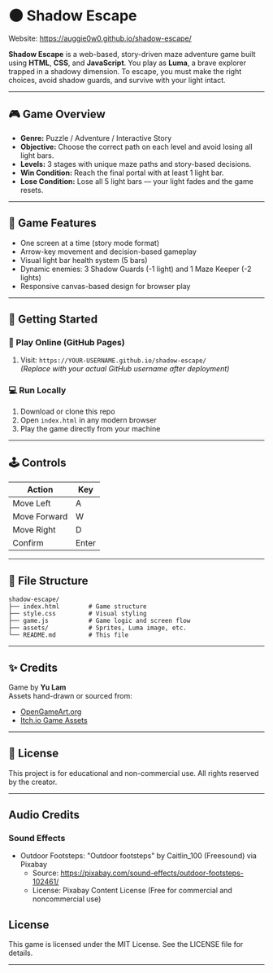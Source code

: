 # 🌑 Shadow Escape

Website: https://auggie0w0.github.io/shadow-escape/

**Shadow Escape** is a web-based, story-driven maze adventure game built using **HTML**, **CSS**, and **JavaScript**. You play as **Luma**, a brave explorer trapped in a shadowy dimension. To escape, you must make the right choices, avoid shadow guards, and survive with your light intact.

---

## 🎮 Game Overview

- **Genre:** Puzzle / Adventure / Interactive Story
- **Objective:** Choose the correct path on each level and avoid losing all light bars.
- **Levels:** 3 stages with unique maze paths and story-based decisions.
- **Win Condition:** Reach the final portal with at least 1 light bar.
- **Lose Condition:** Lose all 5 light bars — your light fades and the game resets.

---

## 🧩 Game Features

- One screen at a time (story mode format)
- Arrow-key movement and decision-based gameplay
- Visual light bar health system (5 bars)
- Dynamic enemies: 3 Shadow Guards (-1 light) and 1 Maze Keeper (-2 lights)
- Responsive canvas-based design for browser play

---

## 🚀 Getting Started

### 🔗 Play Online (GitHub Pages)
1. Visit: `https://YOUR-USERNAME.github.io/shadow-escape/`  
   *(Replace with your actual GitHub username after deployment)*

### 💻 Run Locally
1. Download or clone this repo
2. Open `index.html` in any modern browser
3. Play the game directly from your machine

---

## 🕹️ Controls

| Action        | Key         |
|---------------|-------------|
| Move Left     | A           |
| Move Forward  | W           |
| Move Right    | D           |
| Confirm       | Enter       |

---

## 📁 File Structure

```
shadow-escape/
├── index.html        # Game structure
├── style.css         # Visual styling
├── game.js           # Game logic and screen flow
├── assets/           # Sprites, Luma image, etc.
└── README.md         # This file
```

---

## ✨ Credits

Game by **Yu Lam**  
Assets hand-drawn or sourced from:
- [OpenGameArt.org](https://opengameart.org/)
- [Itch.io Game Assets](https://itch.io/game-assets)

---

## 📜 License

This project is for educational and non-commercial use. All rights reserved by the creator.

---

## Audio Credits

### Sound Effects
- Outdoor Footsteps: "Outdoor footsteps" by Caitlin_100 (Freesound) via Pixabay
  - Source: https://pixabay.com/sound-effects/outdoor-footsteps-102461/
  - License: Pixabay Content License (Free for commercial and noncommercial use)

## License
This game is licensed under the MIT License. See the LICENSE file for details.

---

